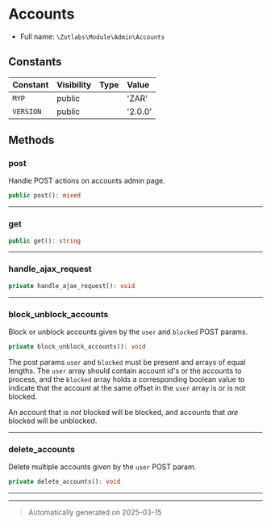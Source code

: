 
# Accounts





* Full name: `\Zotlabs\Module\Admin\Accounts`


## Constants

| Constant | Visibility | Type | Value |
|:---------|:-----------|:-----|:------|
|`MYP`|public| |&#039;ZAR&#039;|
|`VERSION`|public| |&#039;2.0.0&#039;|


## Methods


### post

Handle POST actions on accounts admin page.

```php
public post(): mixed
```












***

### get



```php
public get(): string
```












***

### handle_ajax_request



```php
private handle_ajax_request(): void
```












***

### block_unblock_accounts

Block or unblock accounts given by the `user` and `blocked` POST params.

```php
private block_unblock_accounts(): void
```

The post params `user` and `blocked` must be present and arrays of equal
lengths. The `user` array should contain account id's or the accounts to
process, and the `blocked` array holds a corresponding boolean value to
indicate that the account at the same offset in the `user` array is or is
not blocked.

An account that is _not_ blocked will be blocked, and accounts that _are_
blocked will be unblocked.










***

### delete_accounts

Delete multiple accounts given by the `user` POST param.

```php
private delete_accounts(): void
```












***


***
> Automatically generated on 2025-03-15
